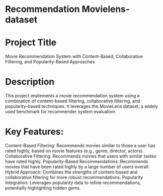 # Recommendation Movielens-dataset

# Project Title

Movie Recommendation System with Content-Based, Collaborative Filtering, and Popularity-Based Approaches

# Description

This project implements a movie recommendation system using a combination of content-based filtering, collaborative filtering, and popularity-based techniques. It leverages the MovieLens dataset, a widely used benchmark for recommender system evaluation.

# Key Features:

Content-Based Filtering: Recommends movies similar to those a user has rated highly, based on movie features (e.g., genre, director, actors).
Collaborative Filtering: Recommends movies that users with similar tastes have rated highly.
Popularity-Based Recommendations: Recommends movies that have been rated highly by a large number of users overall.
Hybrid Approach: Combines the strengths of content-based and collaborative filtering for more robust recommendations.
Popularity Integration: Leverages popularity data to refine recommendations, potentially highlighting hidden gems.
